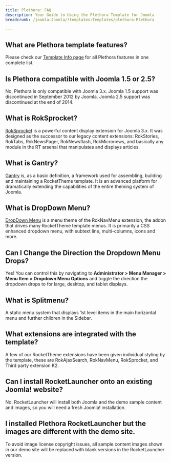 ```yaml
---
title: Plethora: FAQ
description: Your Guide to Using the Plethora Template for Joomla
breadcrumb: /joomla:Joomla/!templates:Templates/plethora:Plethora

---
```


What are Plethora template features?
-----

Please check our [Template Info page][features] for all Plethora features in one complete list.

Is Plethora compatible with Joomla 1.5 or 2.5?
-----

No, Plethora is only compatible with Joomla 3.x. Joomla 1.5 support was discontinued in September 2012 by Joomla. Joomla 2.5 support was discontinued at the end of 2014. 

What is RokSprocket?
-----

[RokSprocket][roksprocket] is a powerful content display extension for Joomla 3.x. It was designed as the successor to our legacy content extensions: RokStories, RokTabs, RokNewsPager, RokNewsflash, RokMicronews, and basically any module in the RT arsenal that manipulates and displays articles.

What is Gantry?
-----

[Gantry][gantry] is, as a basic definition, a framework used for assembling, building and maintaining a RocketTheme template. It is an advanced platform for dramatically extending the capabilities of the entire theming system of Joomla.

What is DropDown Menu?
-----

[DropDown Menu][dropdown] is a menu theme of the RokNavMenu extension, the addon that drives many RocketTheme template menus. It is primarily a CSS enhanced dropdown menu, with subtext line, multi-columns, icons and more.

Can I Change the Direction the Dropdown Menu Drops?
-----

Yes! You can control this by navigating to **Administrator > Menu Manager > Menu Item > Dropdown Menu Options** and toggle the direction the dropdown drops to for large, desktop, and tablet displays.

What is Splitmenu?
-----

A static menu system that displays 1st level items in the main horizontal menu and further children in the Sidebar.

What extensions are integrated with the template?
-----

A few of our RocketTheme extensions have been given individual styling by the template, these are RokAjaxSearch, RokNavMenu, RokSprocket, and Third party extension K2.

Can I install RocketLauncher onto an existing Joomla! website?
-----

No. RocketLauncher will install both Joomla and the demo sample content and images, so you will need a fresh Joomla! installation.

I installed Plethora RocketLauncher but the images are different with the demo site.
-----

To avoid image license copyright issues, all sample content images shown in our demo site will be replaced with blank versions in the RocketLauncher version.

[gantry]: http://gantry.org/
[features]: http://demo.rockettheme.com/joomla-templates/plethora/index.php/features/features-overview
[forum]: http://www.rockettheme.com/forum/joomla-template-plethora
[roksprocket]: http://www.rockettheme.com/joomla/extensions/roksprocket
[dropdown]: http://demo.rockettheme.com/joomla-templates/plethora/features/menu-options
[splitmenu]: http://demo.rockettheme.com/joomla-templates/plethora/features/menu-options
[dropdownoptions]: assets/dropdown.jpg
